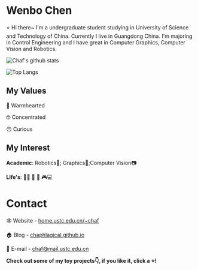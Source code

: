 # Wenbo Chen

:star: Hi there~ I'm a undergraduate student studying in University of Science and Technology of China. Currently I live in Guangdong China. I'm majoring in Control Engineering and I have great in Computer Graphics, Computer Vision and Robotics.

![Chaf's github stats](https://github-readme-stats.vercel.app/api?username=chaphlagical&count_private=true)

![Top Langs](https://github-readme-stats.vercel.app/api/top-langs/?username=chaphlagical&hide=javascript,html&layout=compact)

## My Values

:green_heart: Warmhearted

:nerd_face: Concentrated

:hushed: Curious

## My Interest

**Academic**: Robotics:robot:; Graphics:small_red_triangle:;Computer Vision:camera: 

**Life's**: :swimming_man: :ping_pong: :movie_camera: :video_game::computer:

# Contact

:spider_web: Website - [home.ustc.edu.cn/~chaf](http://home.ustc.edu.cn/~chaf)

:house: Blog - [chaphlagical.github.io](http://chaphlagical.github.io)

:e-mail: E-mail - [chaf@mail.ustc.edu.cn](mailto:chaf@mail.ustc.edu.cn) 

**Check out some of my toy projects:point_down:, if you like it, click a :star:!**